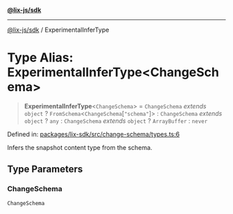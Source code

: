 [**@lix-js/sdk**](../README.md)

***

[@lix-js/sdk](../README.md) / ExperimentalInferType

# Type Alias: ExperimentalInferType\<ChangeSchema\>

> **ExperimentalInferType**\<`ChangeSchema`\> = `ChangeSchema` *extends* `object` ? `FromSchema`\<`ChangeSchema`\[`"schema"`\]\> : `ChangeSchema` *extends* `object` ? `any` : `ChangeSchema` *extends* `object` ? `ArrayBuffer` : `never`

Defined in: [packages/lix-sdk/src/change-schema/types.ts:6](https://github.com/opral/monorepo/blob/53ab73e26c8882477681775708373fdf29620a50/packages/lix-sdk/src/change-schema/types.ts#L6)

Infers the snapshot content type from the schema.

## Type Parameters

### ChangeSchema

`ChangeSchema`
